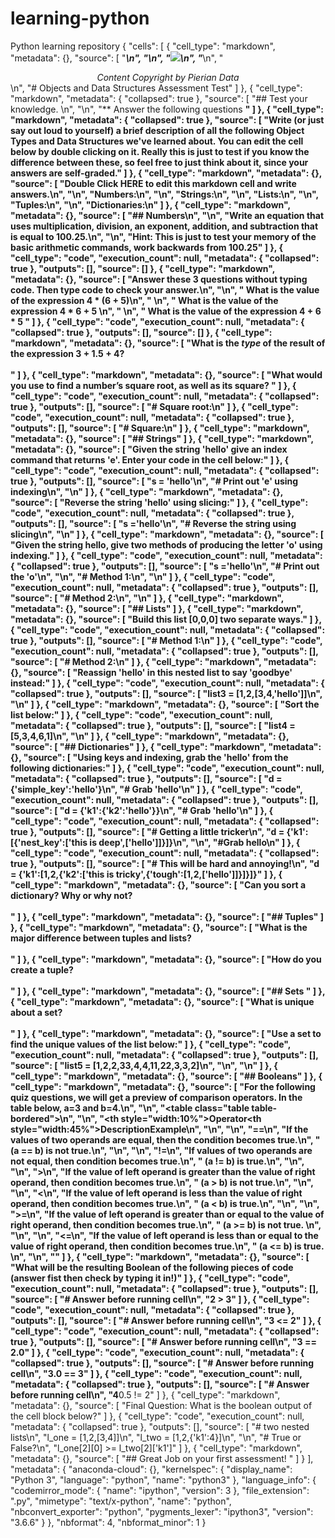 # learning-python
Python learning repository
{
 "cells": [
  {
   "cell_type": "markdown",
   "metadata": {},
   "source": [
    "___\n",
    "\n",
    "<a href='https://www.udemy.com/user/joseportilla/'><img src='../Pierian_Data_Logo.png'/></a>\n",
    "___\n",
    "<center><em>Content Copyright by Pierian Data</em></center>\n",
    "# Objects and Data Structures Assessment Test"
   ]
  },
  {
   "cell_type": "markdown",
   "metadata": {
    "collapsed": true
   },
   "source": [
    "## Test your knowledge. \n",
    "\n",
    "** Answer the following questions **"
   ]
  },
  {
   "cell_type": "markdown",
   "metadata": {
    "collapsed": true
   },
   "source": [
    "Write (or just say out loud to yourself) a brief description of all the following Object Types and Data Structures we've learned about. You can edit the cell below by double clicking on it. Really this is just to test if you know the difference between these, so feel free to just think about it, since your answers are self-graded."
   ]
  },
  {
   "cell_type": "markdown",
   "metadata": {},
   "source": [
    "Double Click HERE to edit this markdown cell and write answers.\n",
    "\n",
    "Numbers:\n",
    "\n",
    "Strings:\n",
    "\n",
    "Lists:\n",
    "\n",
    "Tuples:\n",
    "\n",
    "Dictionaries:\n"
   ]
  },
  {
   "cell_type": "markdown",
   "metadata": {},
   "source": [
    "## Numbers\n",
    "\n",
    "Write an equation that uses multiplication, division, an exponent, addition, and subtraction that is equal to 100.25.\n",
    "\n",
    "Hint: This is just to test your memory of the basic arithmetic commands, work backwards from 100.25"
   ]
  },
  {
   "cell_type": "code",
   "execution_count": null,
   "metadata": {
    "collapsed": true
   },
   "outputs": [],
   "source": []
  },
  {
   "cell_type": "markdown",
   "metadata": {},
   "source": [
    "Answer these 3 questions without typing code. Then type code to check your answer.\n",
    "\n",
    "    What is the value of the expression 4 * (6 + 5)\n",
    "    \n",
    "    What is the value of the expression 4 * 6 + 5 \n",
    "    \n",
    "    What is the value of the expression 4 + 6 * 5 "
   ]
  },
  {
   "cell_type": "code",
   "execution_count": null,
   "metadata": {
    "collapsed": true
   },
   "outputs": [],
   "source": []
  },
  {
   "cell_type": "markdown",
   "metadata": {},
   "source": [
    "What is the *type* of the result of the expression 3 + 1.5 + 4?<br><br>"
   ]
  },
  {
   "cell_type": "markdown",
   "metadata": {},
   "source": [
    "What would you use to find a number’s square root, as well as its square? "
   ]
  },
  {
   "cell_type": "code",
   "execution_count": null,
   "metadata": {
    "collapsed": true
   },
   "outputs": [],
   "source": [
    "# Square root:\n"
   ]
  },
  {
   "cell_type": "code",
   "execution_count": null,
   "metadata": {
    "collapsed": true
   },
   "outputs": [],
   "source": [
    "# Square:\n"
   ]
  },
  {
   "cell_type": "markdown",
   "metadata": {},
   "source": [
    "## Strings"
   ]
  },
  {
   "cell_type": "markdown",
   "metadata": {},
   "source": [
    "Given the string 'hello' give an index command that returns 'e'. Enter your code in the cell below:"
   ]
  },
  {
   "cell_type": "code",
   "execution_count": null,
   "metadata": {
    "collapsed": true
   },
   "outputs": [],
   "source": [
    "s = 'hello'\n",
    "# Print out 'e' using indexing\n",
    "\n"
   ]
  },
  {
   "cell_type": "markdown",
   "metadata": {},
   "source": [
    "Reverse the string 'hello' using slicing:"
   ]
  },
  {
   "cell_type": "code",
   "execution_count": null,
   "metadata": {
    "collapsed": true
   },
   "outputs": [],
   "source": [
    "s ='hello'\n",
    "# Reverse the string using slicing\n",
    "\n"
   ]
  },
  {
   "cell_type": "markdown",
   "metadata": {},
   "source": [
    "Given the string hello, give two methods of producing the letter 'o' using indexing."
   ]
  },
  {
   "cell_type": "code",
   "execution_count": null,
   "metadata": {
    "collapsed": true
   },
   "outputs": [],
   "source": [
    "s ='hello'\n",
    "# Print out the 'o'\n",
    "\n",
    "# Method 1:\n",
    "\n"
   ]
  },
  {
   "cell_type": "code",
   "execution_count": null,
   "metadata": {
    "collapsed": true
   },
   "outputs": [],
   "source": [
    "# Method 2:\n",
    "\n"
   ]
  },
  {
   "cell_type": "markdown",
   "metadata": {},
   "source": [
    "## Lists"
   ]
  },
  {
   "cell_type": "markdown",
   "metadata": {},
   "source": [
    "Build this list [0,0,0] two separate ways."
   ]
  },
  {
   "cell_type": "code",
   "execution_count": null,
   "metadata": {
    "collapsed": true
   },
   "outputs": [],
   "source": [
    "# Method 1:\n"
   ]
  },
  {
   "cell_type": "code",
   "execution_count": null,
   "metadata": {
    "collapsed": true
   },
   "outputs": [],
   "source": [
    "# Method 2:\n"
   ]
  },
  {
   "cell_type": "markdown",
   "metadata": {},
   "source": [
    "Reassign 'hello' in this nested list to say 'goodbye' instead:"
   ]
  },
  {
   "cell_type": "code",
   "execution_count": null,
   "metadata": {
    "collapsed": true
   },
   "outputs": [],
   "source": [
    "list3 = [1,2,[3,4,'hello']]\n",
    "\n"
   ]
  },
  {
   "cell_type": "markdown",
   "metadata": {},
   "source": [
    "Sort the list below:"
   ]
  },
  {
   "cell_type": "code",
   "execution_count": null,
   "metadata": {
    "collapsed": true
   },
   "outputs": [],
   "source": [
    "list4 = [5,3,4,6,1]\n",
    "\n"
   ]
  },
  {
   "cell_type": "markdown",
   "metadata": {},
   "source": [
    "## Dictionaries"
   ]
  },
  {
   "cell_type": "markdown",
   "metadata": {},
   "source": [
    "Using keys and indexing, grab the 'hello' from the following dictionaries:"
   ]
  },
  {
   "cell_type": "code",
   "execution_count": null,
   "metadata": {
    "collapsed": true
   },
   "outputs": [],
   "source": [
    "d = {'simple_key':'hello'}\n",
    "# Grab 'hello'\n"
   ]
  },
  {
   "cell_type": "code",
   "execution_count": null,
   "metadata": {
    "collapsed": true
   },
   "outputs": [],
   "source": [
    "d = {'k1':{'k2':'hello'}}\n",
    "# Grab 'hello'\n"
   ]
  },
  {
   "cell_type": "code",
   "execution_count": null,
   "metadata": {
    "collapsed": true
   },
   "outputs": [],
   "source": [
    "# Getting a little tricker\n",
    "d = {'k1':[{'nest_key':['this is deep',['hello']]}]}\n",
    "\n",
    "#Grab hello\n"
   ]
  },
  {
   "cell_type": "code",
   "execution_count": null,
   "metadata": {
    "collapsed": true
   },
   "outputs": [],
   "source": [
    "# This will be hard and annoying!\n",
    "d = {'k1':[1,2,{'k2':['this is tricky',{'tough':[1,2,['hello']]}]}]}"
   ]
  },
  {
   "cell_type": "markdown",
   "metadata": {},
   "source": [
    "Can you sort a dictionary? Why or why not?<br><br>"
   ]
  },
  {
   "cell_type": "markdown",
   "metadata": {},
   "source": [
    "## Tuples"
   ]
  },
  {
   "cell_type": "markdown",
   "metadata": {},
   "source": [
    "What is the major difference between tuples and lists?<br><br>"
   ]
  },
  {
   "cell_type": "markdown",
   "metadata": {},
   "source": [
    "How do you create a tuple?<br><br>"
   ]
  },
  {
   "cell_type": "markdown",
   "metadata": {},
   "source": [
    "## Sets "
   ]
  },
  {
   "cell_type": "markdown",
   "metadata": {},
   "source": [
    "What is unique about a set?<br><br>"
   ]
  },
  {
   "cell_type": "markdown",
   "metadata": {},
   "source": [
    "Use a set to find the unique values of the list below:"
   ]
  },
  {
   "cell_type": "code",
   "execution_count": null,
   "metadata": {
    "collapsed": true
   },
   "outputs": [],
   "source": [
    "list5 = [1,2,2,33,4,4,11,22,3,3,2]\n",
    "\n",
    "\n"
   ]
  },
  {
   "cell_type": "markdown",
   "metadata": {},
   "source": [
    "## Booleans"
   ]
  },
  {
   "cell_type": "markdown",
   "metadata": {},
   "source": [
    "For the following quiz questions, we will get a preview of comparison operators. In the table below, a=3 and b=4.\n",
    "\n",
    "<table class=\"table table-bordered\">\n",
    "<tr>\n",
    "<th style=\"width:10%\">Operator</th><th style=\"width:45%\">Description</th><th>Example</th>\n",
    "</tr>\n",
    "<tr>\n",
    "<td>==</td>\n",
    "<td>If the values of two operands are equal, then the condition becomes true.</td>\n",
    "<td> (a == b) is not true.</td>\n",
    "</tr>\n",
    "<tr>\n",
    "<td>!=</td>\n",
    "<td>If values of two operands are not equal, then condition becomes true.</td>\n",
    "<td> (a != b) is true.</td>\n",
    "</tr>\n",
    "<tr>\n",
    "<td>&gt;</td>\n",
    "<td>If the value of left operand is greater than the value of right operand, then condition becomes true.</td>\n",
    "<td> (a &gt; b) is not true.</td>\n",
    "</tr>\n",
    "<tr>\n",
    "<td>&lt;</td>\n",
    "<td>If the value of left operand is less than the value of right operand, then condition becomes true.</td>\n",
    "<td> (a &lt; b) is true.</td>\n",
    "</tr>\n",
    "<tr>\n",
    "<td>&gt;=</td>\n",
    "<td>If the value of left operand is greater than or equal to the value of right operand, then condition becomes true.</td>\n",
    "<td> (a &gt;= b) is not true. </td>\n",
    "</tr>\n",
    "<tr>\n",
    "<td>&lt;=</td>\n",
    "<td>If the value of left operand is less than or equal to the value of right operand, then condition becomes true.</td>\n",
    "<td> (a &lt;= b) is true. </td>\n",
    "</tr>\n",
    "</table>"
   ]
  },
  {
   "cell_type": "markdown",
   "metadata": {},
   "source": [
    "What will be the resulting Boolean of the following pieces of code (answer fist then check by typing it in!)"
   ]
  },
  {
   "cell_type": "code",
   "execution_count": null,
   "metadata": {
    "collapsed": true
   },
   "outputs": [],
   "source": [
    "# Answer before running cell\n",
    "2 > 3"
   ]
  },
  {
   "cell_type": "code",
   "execution_count": null,
   "metadata": {
    "collapsed": true
   },
   "outputs": [],
   "source": [
    "# Answer before running cell\n",
    "3 <= 2"
   ]
  },
  {
   "cell_type": "code",
   "execution_count": null,
   "metadata": {
    "collapsed": true
   },
   "outputs": [],
   "source": [
    "# Answer before running cell\n",
    "3 == 2.0"
   ]
  },
  {
   "cell_type": "code",
   "execution_count": null,
   "metadata": {
    "collapsed": true
   },
   "outputs": [],
   "source": [
    "# Answer before running cell\n",
    "3.0 == 3"
   ]
  },
  {
   "cell_type": "code",
   "execution_count": null,
   "metadata": {
    "collapsed": true
   },
   "outputs": [],
   "source": [
    "# Answer before running cell\n",
    "4**0.5 != 2"
   ]
  },
  {
   "cell_type": "markdown",
   "metadata": {},
   "source": [
    "Final Question: What is the boolean output of the cell block below?"
   ]
  },
  {
   "cell_type": "code",
   "execution_count": null,
   "metadata": {
    "collapsed": true
   },
   "outputs": [],
   "source": [
    "# two nested lists\n",
    "l_one = [1,2,[3,4]]\n",
    "l_two = [1,2,{'k1':4}]\n",
    "\n",
    "# True or False?\n",
    "l_one[2][0] >= l_two[2]['k1']"
   ]
  },
  {
   "cell_type": "markdown",
   "metadata": {},
   "source": [
    "## Great Job on your first assessment! "
   ]
  }
 ],
 "metadata": {
  "anaconda-cloud": {},
  "kernelspec": {
   "display_name": "Python 3",
   "language": "python",
   "name": "python3"
  },
  "language_info": {
   "codemirror_mode": {
    "name": "ipython",
    "version": 3
   },
   "file_extension": ".py",
   "mimetype": "text/x-python",
   "name": "python",
   "nbconvert_exporter": "python",
   "pygments_lexer": "ipython3",
   "version": "3.6.6"
  }
 },
 "nbformat": 4,
 "nbformat_minor": 1
}

